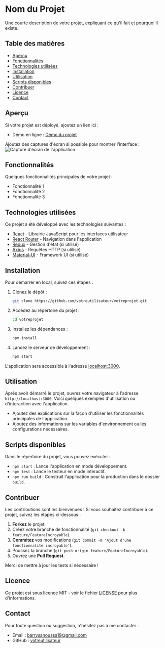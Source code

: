 # Nom du Projet

Une courte description de votre projet, expliquant ce qu'il fait et pourquoi il existe.

## Table des matières
- [Aperçu](#aperçu)
- [Fonctionnalités](#fonctionnalités)
- [Technologies utilisées](#technologies-utilisées)
- [Installation](#installation)
- [Utilisation](#utilisation)
- [Scripts disponibles](#scripts-disponibles)
- [Contribuer](#contribuer)
- [Licence](#licence)
- [Contact](#contact)

## Aperçu
Si votre projet est déployé, ajoutez un lien ici :
- Démo en ligne : [Démo du projet](https://votreprojetdemo.com)

Ajoutez des captures d'écran si possible pour montrer l'interface :
![Capture d'écran de l'application](chemin_vers_captures_ecran.png)

## Fonctionnalités
Quelques fonctionnalités principales de votre projet :
- Fonctionnalité 1
- Fonctionnalité 2
- Fonctionnalité 3

## Technologies utilisées
Ce projet a été développé avec les technologies suivantes :
- [React](https://reactjs.org/) - Librairie JavaScript pour les interfaces utilisateur
- [React Router](https://reactrouter.com/) - Navigation dans l'application
- [Redux](https://redux.js.org/) - Gestion d'état (si utilisé)
- [Axios](https://axios-http.com/) - Requêtes HTTP (si utilisé)
- [Material-UI](https://mui.com/) - Framework UI (si utilisé)

## Installation

Pour démarrer en local, suivez ces étapes :

1. Clonez le dépôt :
    ```bash
    git clone https://github.com/votreutilisateur/votreprojet.git
    ```

2. Accédez au répertoire du projet :
    ```bash
    cd votreprojet
    ```

3. Installez les dépendances :
    ```bash
    npm install
    ```

4. Lancez le serveur de développement :
    ```bash
    npm start
    ```

L'application sera accessible à l'adresse [localhost:3000](http://localhost:3000).

## Utilisation

Après avoir démarré le projet, ouvrez votre navigateur à l'adresse `http://localhost:3000`. Voici quelques exemples d'utilisation ou d'interaction avec l'application.

- Ajoutez des explications sur la façon d'utiliser les fonctionnalités principales de l'application.
- Ajoutez des informations sur les variables d'environnement ou les configurations nécessaires.

## Scripts disponibles

Dans le répertoire du projet, vous pouvez exécuter :

- `npm start` : Lance l'application en mode développement.
- `npm test` : Lance le testeur en mode interactif.
- `npm run build` : Construit l'application pour la production dans le dossier `build`.

## Contribuer

Les contributions sont les bienvenues ! Si vous souhaitez contribuer à ce projet, suivez les étapes ci-dessous :

1. **Forkez** le projet.
2. Créez votre branche de fonctionnalité (`git checkout -b feature/FeatureIncroyable`).
3. **Commitez** vos modifications (`git commit -m 'Ajout d'une fonctionnalité incroyable'`).
4. Poussez la branche (`git push origin feature/FeatureIncroyable`).
5. Ouvrez une **Pull Request**.

Merci de mettre à jour les tests si nécessaire !

## Licence

Ce projet est sous licence MIT - voir le fichier [LICENSE](LICENSE) pour plus d'informations.

## Contact

Pour toute question ou suggestion, n'hésitez pas à me contacter :

- Email : barrysanoussa19@gmail.com
- GitHub : [votreutilisateur](https://github.com/Ai-ENGINEER-s)

